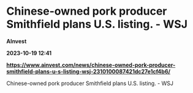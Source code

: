# Chinese-owned pork producer Smithfield plans U.S. listing. - WSJ
**AInvest**

**2023-10-19 12:41**

**https://www.ainvest.com/news/chinese-owned-pork-producer-smithfield-plans-u-s-listing-wsj-2310100087421dc27e1cf4b6/**

Chinese-owned pork producer Smithfield plans U.S. listing. - WSJ